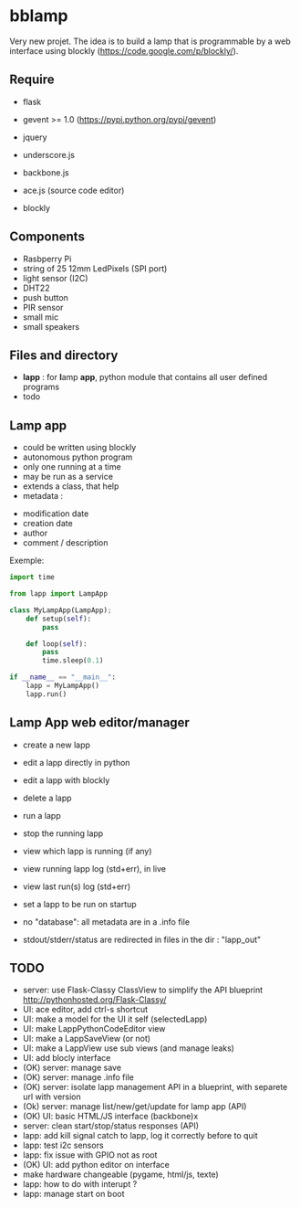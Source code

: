 bblamp
======

Very new projet.
The idea is to build a lamp that is programmable by a web interface using blockly (https://code.google.com/p/blockly/).

Require
------
* flask
* gevent >= 1.0
    (https://pypi.python.org/pypi/gevent)

* jquery
* underscore.js
* backbone.js
* ace.js (source code editor)
* blockly


Components
----------

* Rasbperry Pi
* string of 25 12mm LedPixels (SPI port)
* light sensor (I2C)
* DHT22 
* push button
* PIR sensor
* small mic
* small speakers


Files and directory
-------------------

* **lapp** : for **l**amp **app**, python module that contains all user defined programs
* todo


Lamp app
--------

* could be written using blockly
* autonomous python program
* only one running at a time
* may be run as a service
* extends a class, that help
* metadata :
 - modification date
 - creation date
 - author
 - comment / description


Exemple:
```python
import time

from lapp import LampApp

class MyLampApp(LampApp);
    def setup(self):
        pass

    def loop(self):
        pass
        time.sleep(0.1)

if __name__ == "__main__":
    lapp = MyLampApp()
    lapp.run()

```

Lamp App web editor/manager
---------------------------

* create a new lapp
* edit a lapp directly in python
* edit a lapp with blockly
* delete a lapp
* run a lapp
* stop the running lapp
* view which lapp is running (if any)
* view running lapp log (std+err), in live
* view last run(s) log (std+err)
* set a lapp to be run on startup

* no "database": all metadata are in a .info file
* stdout/stderr/status are redirected in files in the dir : "lapp_out"


TODO
----

* server: use Flask-Classy ClassView to simplify the API blueprint http://pythonhosted.org/Flask-Classy/
* UI: ace editor, add ctrl-s shortcut
* UI: make a model for the UI it self (selectedLapp)
* UI: make LappPythonCodeEditor view
* UI: make a LappSaveView (or not)
* UI: make a LappView use sub views (and manage leaks)
* UI: add blocly interface
* (OK) server: manage save
* (OK) server: manage .info file
* (OK) server: isolate lapp management API in a blueprint, with separete url with version
* (Ok) server: manage list/new/get/update for lamp app (API)
* (OK) UI: basic HTML/JS interface (backbone)x
* server: clean start/stop/status responses (API)
* lapp: add kill signal catch to lapp, log it correctly before to quit
* lapp: test i2c sensors
* lapp: fix issue with GPIO not as root
* (OK) UI: add python editor on interface
* make hardware changeable (pygame, html/js, texte)
* lapp: how to do with interupt ?
* lapp: manage start on boot


